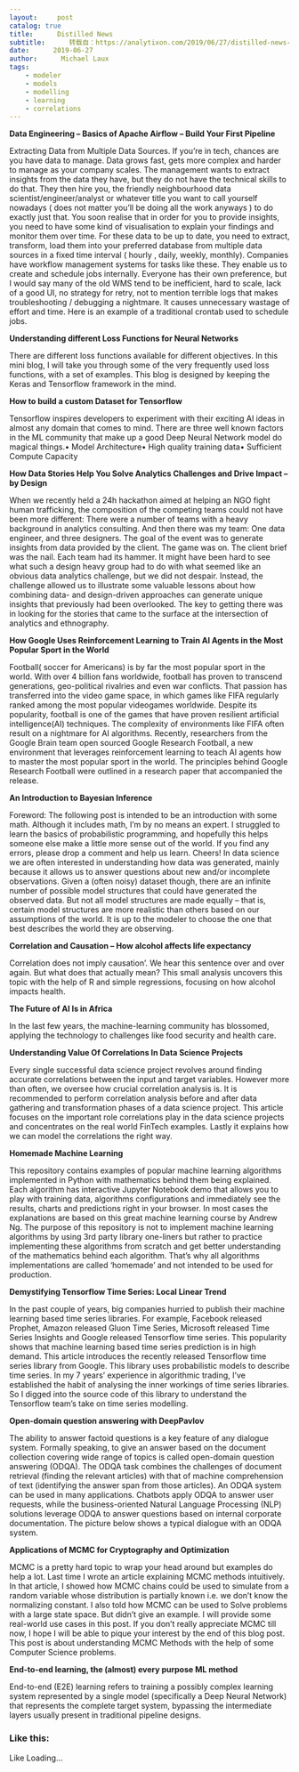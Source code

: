 ```yaml
---
layout:     post
catalog: true
title:      Distilled News
subtitle:      转载自：https://analytixon.com/2019/06/27/distilled-news-1110/
date:      2019-06-27
author:      Michael Laux
tags:
    - modeler
    - models
    - modelling
    - learning
    - correlations
---
```


**Data Engineering – Basics of Apache Airflow – Build Your First Pipeline**

Extracting Data from Multiple Data Sources. If you’re in tech, chances are you have data to manage. Data grows fast, gets more complex and harder to manage as your company scales. The management wants to extract insights from the data they have, but they do not have the technical skills to do that. They then hire you, the friendly neighbourhood data scientist/engineer/analyst or whatever title you want to call yourself nowadays ( does not matter you’ll be doing all the work anyways ) to do exactly just that. You soon realise that in order for you to provide insights, you need to have some kind of visualisation to explain your findings and monitor them over time. For these data to be up to date, you need to extract, transform, load them into your preferred database from multiple data sources in a fixed time interval ( hourly , daily, weekly, monthly). Companies have workflow management systems for tasks like these. They enable us to create and schedule jobs internally. Everyone has their own preference, but I would say many of the old WMS tend to be inefficient, hard to scale, lack of a good UI, no strategy for retry, not to mention terrible logs that makes troubleshooting / debugging a nightmare. It causes unnecessary wastage of effort and time. Here is an example of a traditional crontab used to schedule jobs.

**Understanding different Loss Functions for Neural Networks**

There are different loss functions available for different objectives. In this mini blog, I will take you through some of the very frequently used loss functions, with a set of examples. This blog is designed by keeping the Keras and Tensorflow framework in the mind.

**How to build a custom Dataset for Tensorflow**

Tensorflow inspires developers to experiment with their exciting AI ideas in almost any domain that comes to mind. There are three well known factors in the ML community that make up a good Deep Neural Network model do magical things.• Model Architecture• High quality training data• Sufficient Compute Capacity

**How Data Stories Help You Solve Analytics Challenges and Drive Impact – by Design**

When we recently held a 24h hackathon aimed at helping an NGO fight human trafficking, the composition of the competing teams could not have been more different: There were a number of teams with a heavy background in analytics consulting. And then there was my team: One data engineer, and three designers. The goal of the event was to generate insights from data provided by the client. The game was on. The client brief was the nail. Each team had its hammer. It might have been hard to see what such a design heavy group had to do with what seemed like an obvious data analytics challenge, but we did not despair. Instead, the challenge allowed us to illustrate some valuable lessons about how combining data- and design-driven approaches can generate unique insights that previously had been overlooked. The key to getting there was in looking for the stories that came to the surface at the intersection of analytics and ethnography.

**How Google Uses Reinforcement Learning to Train AI Agents in the Most Popular Sport in the World**

Football( soccer for Americans) is by far the most popular sport in the world. With over 4 billion fans worldwide, football has proven to transcend generations, geo-political rivalries and even war conflicts. That passion has transferred into the video game space, in which games like FIFA regularly ranked among the most popular videogames worldwide. Despite its popularity, football is one of the games that have proven resilient artificial intelligence(AI) techniques. The complexity of environments like FIFA often result on a nightmare for AI algorithms. Recently, researchers from the Google Brain team open sourced Google Research Football, a new environment that leverages reinforcement learning to teach AI agents how to master the most popular sport in the world. The principles behind Google Research Football were outlined in a research paper that accompanied the release.

**An Introduction to Bayesian Inference**

Foreword: The following post is intended to be an introduction with some math. Although it includes math, I’m by no means an expert. I struggled to learn the basics of probabilistic programming, and hopefully this helps someone else make a little more sense out of the world. If you find any errors, please drop a comment and help us learn. Cheers! In data science we are often interested in understanding how data was generated, mainly because it allows us to answer questions about new and/or incomplete observations. Given a (often noisy) dataset though, there are an infinite number of possible model structures that could have generated the observed data. But not all model structures are made equally – that is, certain model structures are more realistic than others based on our assumptions of the world. It is up to the modeler to choose the one that best describes the world they are observing.

**Correlation and Causation – How alcohol affects life expectancy**

Correlation does not imply causation’. We hear this sentence over and over again. But what does that actually mean? This small analysis uncovers this topic with the help of R and simple regressions, focusing on how alcohol impacts health.

**The Future of AI Is in Africa**

In the last few years, the machine-learning community has blossomed, applying the technology to challenges like food security and health care.

**Understanding Value Of Correlations In Data Science Projects**

Every single successful data science project revolves around finding accurate correlations between the input and target variables. However more than often, we oversee how crucial correlation analysis is. It is recommended to perform correlation analysis before and after data gathering and transformation phases of a data science project. This article focuses on the important role correlations play in the data science projects and concentrates on the real world FinTech examples. Lastly it explains how we can model the correlations the right way.

**Homemade Machine Learning**

This repository contains examples of popular machine learning algorithms implemented in Python with mathematics behind them being explained. Each algorithm has interactive Jupyter Notebook demo that allows you to play with training data, algorithms configurations and immediately see the results, charts and predictions right in your browser. In most cases the explanations are based on this great machine learning course by Andrew Ng. The purpose of this repository is not to implement machine learning algorithms by using 3rd party library one-liners but rather to practice implementing these algorithms from scratch and get better understanding of the mathematics behind each algorithm. That’s why all algorithms implementations are called ‘homemade’ and not intended to be used for production.

**Demystifying Tensorflow Time Series: Local Linear Trend**

In the past couple of years, big companies hurried to publish their machine learning based time series libraries. For example, Facebook released Prophet, Amazon released Gluon Time Series, Microsoft released Time Series Insights and Google released Tensorflow time series. This popularity shows that machine learning based time series prediction is in high demand. This article introduces the recently released Tensorflow time series library from Google. This library uses probabilistic models to describe time series. In my 7 years’ experience in algorithmic trading, I’ve established the habit of analysing the inner workings of time series libraries. So I digged into the source code of this library to understand the Tensorflow team’s take on time series modelling.

**Open-domain question answering with DeepPavlov**

The ability to answer factoid questions is a key feature of any dialogue system. Formally speaking, to give an answer based on the document collection covering wide range of topics is called open-domain question answering (ODQA). The ODQA task combines the challenges of document retrieval (finding the relevant articles) with that of machine comprehension of text (identifying the answer span from those articles). An ODQA system can be used in many applications. Chatbots apply ODQA to answer user requests, while the business-oriented Natural Language Processing (NLP) solutions leverage ODQA to answer questions based on internal corporate documentation. The picture below shows a typical dialogue with an ODQA system.

**Applications of MCMC for Cryptography and Optimization**

MCMC is a pretty hard topic to wrap your head around but examples do help a lot. Last time I wrote an article explaining MCMC methods intuitively. In that article, I showed how MCMC chains could be used to simulate from a random variable whose distribution is partially known i.e. we don’t know the normalizing constant. I also told how MCMC can be used to Solve problems with a large state space. But didn’t give an example. I will provide some real-world use cases in this post. If you don’t really appreciate MCMC till now, I hope I will be able to pique your interest by the end of this blog post. This post is about understanding MCMC Methods with the help of some Computer Science problems.

**End-to-end learning, the (almost) every purpose ML method**

End-to-end (E2E) learning refers to training a possibly complex learning system represented by a single model (specifically a Deep Neural Network) that represents the complete target system, bypassing the intermediate layers usually present in traditional pipeline designs.

### Like this:

Like Loading...
